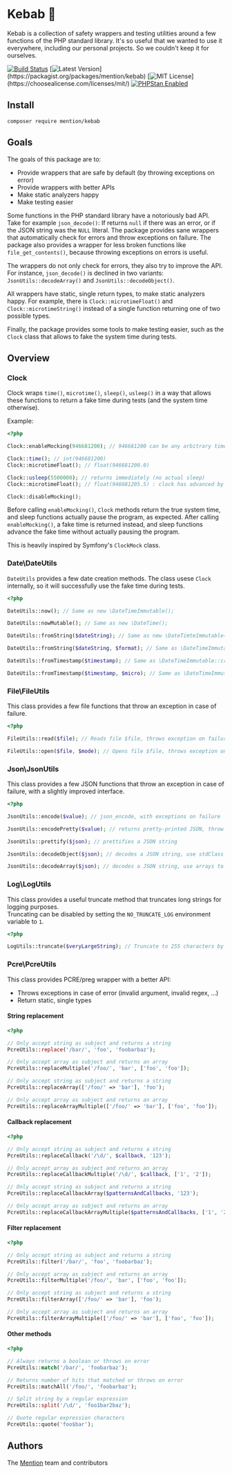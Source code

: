 # Kebab 🌮

Kebab is a collection of safety wrappers and testing utilities around a few functions of the PHP standard library. It's so useful that we wanted to use it everywhere, including our personal projects. So we couldn't keep it for ourselves.

[![Build Status](https://travis-ci.org/mentionapp/kebab.svg?branch=master)](https://travis-ci.org/mentionapp/kebab)
[![Latest Version](https://poser.pugx.org/mention/kebab/v/stable?_)](https://packagist.org/packages/mention/kebab)
[![MIT License](https://poser.pugx.org/mention/kebab/license?_)](https://choosealicense.com/licenses/mit/)
[![PHPStan Enabled](https://img.shields.io/badge/PHPStan-enabled-brightgreen.svg?style=flat)](https://github.com/phpstan/phpstan)

## Install

```
composer require mention/kebab
```

## Goals

The goals of this package are to:

 - Provide wrappers that are safe by default (by throwing exceptions on error)
 - Provide wrappers with better APIs
 - Make static analyzers happy
 - Make testing easier

Some functions in the PHP standard library have a notoriously bad API. Take for example `json_decode()`: If returns `null` if there was an error, or if the JSON string was the `NULL` literal. The package provides sane wrappers that automatically check for errors and throw exceptions on failure. The package also provides a wrapper for less broken functions like `file_get_contents()`, because throwing exceptions on errors is useful.

The wrappers do not only check for errors, they also try to improve the API. For instance, `json_decode()` is declined in two variants: `JsonUtils::decodeArray()` and `JsonUtils::decodeObject()`.

All wrappers have static, single return types, to make static analyzers happy. For example, there is `Clock::microtimeFloat()` and `Clock::microtimeString()` instead of a single function returning one of two possible types.

Finally, the package provides some tools to make testing easier, such as the `Clock` class that allows to fake the system time during tests.

## Overview

### Clock

Clock wraps `time()`, `microtime()`, `sleep()`, `usleep()` in a way that allows these functions to return a fake time during tests (and the system time otherwise).

Example:

``` php
<?php

Clock::enableMocking(946681200); // 946681200 can be any arbitrary timestamp

Clock::time(); // int(946681200)
Clock::microtimeFloat(); // float(946681200.0)

Clock::usleep(5500000); // returns immediately (no actual sleep)
Clock::microtimeFloat(); // float(946681205.5) : clock has advanced by 5500000 micro seconds

Clock::disableMocking();
```

Before calling `enableMocking()`, `Clock` methods return the true system time, and sleep functions actually pause the program, as expected. After calling `enableMocking()`, a fake time is returned instead, and sleep functions advance the fake time without actually pausing the program.

This is heavily inspired by Symfony's `ClockMock` class.

### Date\DateUtils

`DateUtils` provides a few date creation methods. The class usese `Clock` internally, so it will successfully use the fake time during tests.

``` php
<?php

DateUtils::now(); // Same as new \DateTimeImmutable();

DateUtils::nowMutable(); // Same as new \DateTime();

DateUtils::fromString($dateString); // Same as new \DateTimteImmutable($dateString);

DateUtils::fromString($dateString, $format); // Same as \DateTimeImmutable::createFromFormat($format, $dateString);

DateUtils::fromTimestamp($timestamp); // Same as \DateTimeImmutable::createFromFormat("|U", (string) $timestamp);

DateUtils::fromTimestamp($timestamp, $micro); // Same as \DateTimeImmutable::createFromFormat("U u", "$timestamp $micro");
```

### File\FileUtils

This class provides a few file functions that throw an exception in case of failure.

``` php
<?php

FileUtils::read($file); // Reads file $file, throws exception on failure

FileUtils::open($file, $mode); // Opens file $file, throws exception on failure
```

### Json\JsonUtils

This class provides a few JSON functions that throw an exception in case of failure, with a slightly improved interface.

``` php
<?php

JsonUtils::encode($value); // json_encode, with exceptions on failure

JsonUtils::encodePretty($value); // returns pretty-printed JSON, throw exceptions on failure

JsonUtils::prettify($json); // prettifies a JSON string

JsonUtils::decodeObject($json); // decodes a JSON string, use stdClass to represent JSON objects (same as json_decode($value, false))

JsonUtils::decodeArray($json); // decodes a JSON string, use arrays to represent JSON objects (same as json_decode($value, true))
```

### Log\LogUtils

This class provides a useful truncate method that truncates long strings for logging purposes.  
Truncating can be disabled by setting the `NO_TRUNCATE_LOG` environment variable to `1`.

``` php
<?php

LogUtils::truncate($veryLargeString); // Truncate to 255 characters by default. 
```

### Pcre\PcreUtils

This class provides PCRE/preg wrapper with a better API:
- Throws exceptions in case of error (invalid argument, invalid regex, ...)
- Return static, single types

#### String replacement
```php
<?php

// Only accept string as subject and returns a string
PcreUtils::replace('/bar/', 'foo', 'foobarbaz'); 

// Only accept array as subject and returns an array
PcreUtils::replaceMultiple('/foo/', 'bar', ['foo', 'foo']); 

// Only accept string as subject and returns a string
PcreUtils::replaceArray(['/foo/' => 'bar'], 'foo'); 

// Only accept array as subject and returns an array
PcreUtils::replaceArrayMultiple(['/foo/' => 'bar'], ['foo', 'foo']); 
```

#### Callback replacement
```php
<?php

// Only accept string as subject and returns a string
PcreUtils::replaceCallback('/\d/', $callback, '123'); 

// Only accept array as subject and returns an array
PcreUtils::replaceCallbackMultiple('/\d/', $callback, ['1', '2']); 

// Only accept string as subject and returns a string
PcreUtils::replaceCallbackArray($patternsAndCallbacks, '123');

// Only accept array as subject and returns an array
PcreUtils::replaceCallbackArrayMultiple($patternsAndCallbacks, ['1', '2']);
```

#### Filter replacement
```php
<?php

// Only accept string as subject and returns a string
PcreUtils::filter('/bar/', 'foo', 'foobarbaz');

// Only accept array as subject and returns an array
PcreUtils::filterMultiple('/foo/', 'bar', ['foo', 'foo']);

// Only accept string as subject and returns a string
PcreUtils::filterArray(['/foo/' => 'bar'], 'foo');

// Only accept array as subject and returns an array
PcreUtils::filterArrayMultiple(['/foo/' => 'bar'], ['foo', 'foo']);
```

#### Other methods
```php
<?php

// Always returns a boolean or throws on error
PcreUtils::match('/bar/', 'foobarbaz');

// Returns number of hits that matched or throws on error
PcreUtils::matchAll('/foo/', 'foobarbaz');

// Split string by a regular expression
PcreUtils::split('/\d/', 'foo1bar2baz');

// Quote regular expression characters
PcreUtils::quote('foo$bar');
```

## Authors

The [Mention](https://mention.com) team and contributors
